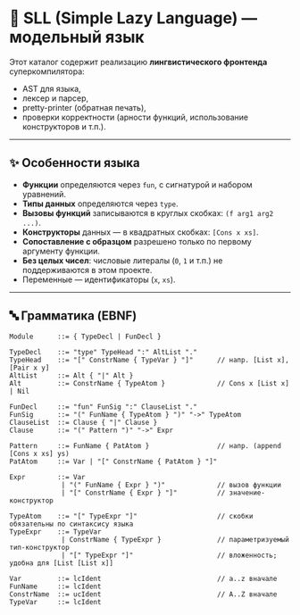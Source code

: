 # 📖 SLL (Simple Lazy Language) — модельный язык

Этот каталог содержит реализацию **лингвистического фронтенда** суперкомпилятора:
- AST для языка,
- лексер и парсер,
- pretty-printer (обратная печать),
- проверки корректности (арности функций, использование конструкторов и т.п.).

---

## ✨ Особенности языка
- **Функции** определяются через `fun`, с сигнатурой и набором уравнений.
- **Типы данных** определяются через `type`.
- **Вызовы функций** записываются в круглых скобках: `(f arg1 arg2 ...)`.
- **Конструкторы** данных — в квадратных скобках: `[Cons x xs]`.
- **Сопоставление с образцом** разрешено только по первому аргументу функции.
- **Без целых чисел**: числовые литералы (`0`, `1` и т.п.) не поддерживаются в этом проекте.
- Переменные — идентификаторы (`x`, `xs`).

---

## 🔤 Грамматика (EBNF)

```ebnf
Module      ::= { TypeDecl | FunDecl }

TypeDecl    ::= "type" TypeHead ":" AltList "."
TypeHead    ::= "[" ConstrName { TypeVar } "]"      // напр. [List x], [Pair x y]
AltList     ::= Alt { "|" Alt }
Alt         ::= ConstrName { TypeAtom }             // Cons x [List x] | Nil

FunDecl     ::= "fun" FunSig ":" ClauseList "."
FunSig      ::= "(" FunName { TypeAtom } ")" "->" TypeAtom
ClauseList  ::= Clause { "|" Clause }
Clause      ::= "(" Pattern ")" "->" Expr

Pattern     ::= FunName { PatAtom }                 // напр. (append [Cons x xs] ys)
PatAtom     ::= Var | "[" ConstrName { PatAtom } "]"

Expr        ::= Var
             | "(" FunName { Expr } ")"             // вызов функции
             | "[" ConstrName { Expr } "]"          // значение-конструктор

TypeAtom    ::= "[" TypeExpr "]"                    // скобки обязательны по синтаксису языка
TypeExpr    ::= TypeVar
             | ConstrName { TypeExpr }              // параметризуемый тип-конструктор
             | "[" TypeExpr "]"                     // вложенность; удобна для [List [List x]]

Var         ::= lcIdent                             // a..z вначале
FunName     ::= lcIdent
ConstrName  ::= ucIdent                             // A..Z вначале
TypeVar     ::= lcIdent
